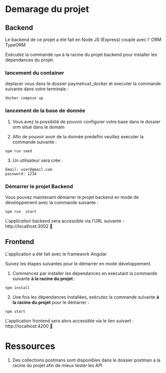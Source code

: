 # Demarage du projet
## Backend

Le backend de ce projet a été fait en Node JS (Express) couplé avec l' ORM  TypeORM

Exécutez la commande `npm` à la racine du projet backend pour installer les dépendances du projet.

### lancement du container 
deplacer vous dans le dossier paymetrust_docker  et executer la commande suivante dans votre terminale : 
```
docker compose up
```
### lancement de la base de donnée

1. Vous avez la possibilié de pouvoir configurer votre base dans le dossier orm situé dans le domain

2. Afin de pouvoir avoir de la donnée predefini veuillez executer la commande suivante :
```
npm run seed
```

3. Un utilisateur sera crée  :

```
Email: user@gmail.com
password: 1234
```

### Démarrer le projet Backend
Vous pouvez maintenant démarrer le projet backend en mode de développement avec la commande suivante :
```
npm run  start
```
L'application backend sera accessible via l'URL suivante : http://localhost:3002 🚀

## Frontend

L'application a été fait avec le framework Angular

Suivez les étapes suivantes pour le démarrer en mode développement.

1. Commencez par installer les dépendances en exécutant la commande suivante **à la racine du projet** :
```
npm install
```

2. Une fois les dépendances installées, exécutez la commande suivante **à la racine du projet** pour le démarrer :
```
npm start
```
L'application frontend sera alors accessible via le lien suivant : http://localhost:4200 🚀

# Ressources

1. Des collections postmans sont disponibles dans le dossier postman a la racine du projet afin de mieux tester les API



